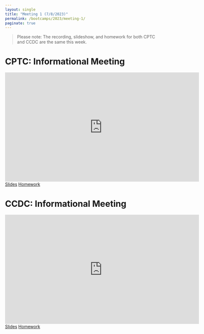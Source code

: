 ```yaml
---
layout: single
title: "Meeting 1 (7/8/2023)"
permalink: /bootcamps/2023/meeting-1/
paginate: true
---
```


> Please note: The recording, slideshow, and homework for both CPTC and CCDC are the same this week.

# CPTC: Informational Meeting
<iframe width="640" height="360" src="https://www.youtube-nocookie.com/embed/Z40D0-vqZow?controls=0" frameborder="0" title="CPTC Video" allowfullcreen></iframe>
<br>
<a href="/bootcamps/2023/slides/meeting-1.pdf" class="btn btn--danger btn--large"><span>Slides</span></a>
<a href="/bootcamps/2023/homework/meeting-1-hw.pdf" class="btn btn--danger btn--large"><span>Homework</span></a>

# CCDC: Informational Meeting 
<iframe width="640" height="360" src="https://www.youtube-nocookie.com/embed/Z40D0-vqZow?controls=0" frameborder="0" title="CCDC Video" allowfullcreen></iframe>
<br>
<a href="/bootcamps/2023/slides/meeting-1.pdf" class="btn btn--info btn--large"><span>Slides</span></a>
<a href="/bootcamps/2023/homework/meeting-1-hw.pdf" class="btn btn--info btn--large"><span>Homework</span></a>
